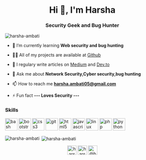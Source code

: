 <h1 align="center">Hi 👋, I'm Harsha</h1>
<h3 align="center">Security Geek and Bug Hunter</h3>

<p align="left"> <img src="https://komarev.com/ghpvc/?username=harsha-ambati" alt="harsha-ambati" /> </p>

- 🌱 I’m currently learning **Web security and bug hunting**

- 👨‍💻 All of my projects are available at [Github](https://github.com/Harsha-Ambati)

- 📝 I regulary write articles on [Medium](https://medium.com/@harsha.ambati) and [Dev.to](https://dev.to/harshaambati)

- 💬 Ask me about **Network Security,Cyber security,bug hunting**

- 📫 How to reach me **harsha.ambati05@gmail.com**

- ⚡ Fun fact **--- Loves Security ---**

### Skills

<p align="left"><img src="https://www.vectorlogo.zone/logos/gnu_bash/gnu_bash-icon.svg" alt="bash" width="40" height="40"/> <img src="https://cdn.worldvectorlogo.com/logos/bootstrap-4.svg" alt="bootstrap" width="40" height="40"/> <img src="https://www.flaticon.com/svg/vstatic/svg/919/919826.svg?token=exp=1612933309~hmac=2d8ec63243a08f14bc2d1f4d1247f6e2" alt="css3" width="40" height="40"/> <img src="https://www.vectorlogo.zone/logos/git-scm/git-scm-icon.svg" alt="git" width="40" height="40"/> <img src="https://www.flaticon.com/svg/vstatic/svg/888/888859.svg?token=exp=1612933380~hmac=fbd53c0e439cfcbdf8158cf948a9adbc" alt="html5" width="40" height="40"/> <img src="https://seeklogo.com/images/J/javascript-logo-E967E87D74-seeklogo.com.png" alt="javascript" width="40" height="40"/> <img src="https://www.flaticon.com/svg/vstatic/svg/25/25719.svg?token=exp=1612933517~hmac=cab7eb92abeefb6238798c8c15f14076" alt="linux" width="40" height="40"/> <img src="https://www.flaticon.com/svg/vstatic/svg/528/528261.svg?token=exp=1612933579~hmac=9c490c7dec367d1814eeeb397a519e23" alt="php" width="40" height="40"/> <img src="https://www.flaticon.com/premium-icon/icons/svg/3098/3098090.svg" alt="python" width="40" height="40"/></p><p><img align="left" src="https://github-readme-stats.vercel.app/api/top-langs/?username=harsha-ambati&layout=compact&hide=html" alt="harsha-ambati" /></p>

<p>&nbsp;<img align="center" src="https://github-readme-stats.vercel.app/api?username=harsha-ambati&show_icons=true" alt="harsha-ambati" /></p>

<p align="center">
<a href="https://twitter.com/harsha0x01" target="blank"><img align="center" src="https://cdn.jsdelivr.net/npm/simple-icons@3.0.1/icons/twitter.svg" alt="harsha0x01" height="30" width="30" /></a>
<a href="https://linkedin.com/in/harsha-ambati" target="blank"><img align="center" src="https://cdn.jsdelivr.net/npm/simple-icons@3.0.1/icons/linkedin.svg" alt="harsha-ambati" height="30" width="30" /></a>
<a href="https://medium.com/@harsha.ambati" target="blank"><img align="center" src="https://cdn.jsdelivr.net/npm/simple-icons@3.0.1/icons/medium.svg" alt="@harsha.ambati" height="30" width="30" /></a>
</p>
